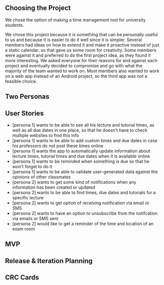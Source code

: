 ## Choosing the Project
We chose the option of making a time management tool for university students.

We chose this project because it is something that can be personally useful to us and because it is easier to do it well since it is simpler. Several members had ideas on how to extend it and make it proactive instead of just a static calendar, so that gave us some room for creativity. Some members were against it and preferred to do the first project idea, as they found it more interesting. We asked everyone for their reasons for and against each project and eventually decided to compromise and go with what the majority of the team wanted to work on. Most members also wanted to work on a web app instead of an Android project, so the third app was not a feasible choice.

## Two Personas

## User Stories
* [persona 1] wants to be able to see all his lecture and tutorial times, as well as all due dates in one place, so that he doesn't have to check multiple websites to find this info
* [persona 1] wants to be able to add custom times and due dates in case his professors do not post these times online
* [persona 1] wants the app to automatically update information about lecture times, tutorial times and due dates when it is available online
* [persona 1] wants to be reminded when something is due so that he won't forget to do it
* [persona 1] wants to be able to validate user-generated data against the opinions of other classmates
* [persona 2] wants to get some kind of notifications when any information has been created or updated
* [persona 2] wants to be able to find times, due dates and tutorials for a specific lecture
* [persona 2] wants to get option of receiving notification via email or SMS
* [persona 2] wants to have an option to unsubscribe from the notifcation via emails or SMS sent
* [persona 2] would like to get a reminder of the time and location of an exam room

## MVP

## Release & Iteration Planning

## CRC Cards
